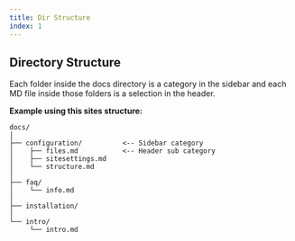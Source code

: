 ```yaml
---
title: Dir Structure
index: 1
---
```


## Directory Structure

Each folder inside the docs directory is a category in the sidebar and each MD file inside those folders is a selection in the header.

**Example using this sites structure:**

```ascii
docs/
│
├── configuration/          <-- Sidebar category
│    ├── files.md           <-- Header sub category
│    ├── sitesettings.md
│    └── structure.md
│
├── faq/
│    └── info.md
│
├── installation/
│
└── intro/
     └── intro.md
```
